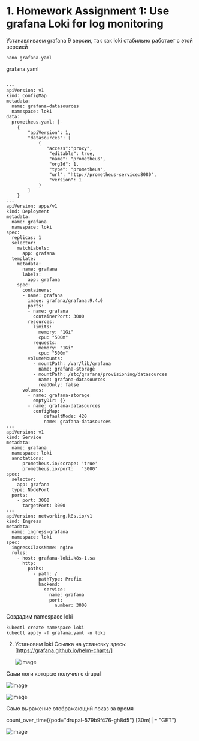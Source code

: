 # 1. Homework Assignment 1: Use grafana Loki for log monitoring

Устанавливаем grafana 9 версии, так как loki стабильно работает с этой версией

```
nano grafana.yaml
```
grafana.yaml
```

---
apiVersion: v1
kind: ConfigMap
metadata:
  name: grafana-datasources
  namespace: loki
data:
  prometheus.yaml: |-
    {
        "apiVersion": 1,
        "datasources": [
            {
               "access":"proxy",
                "editable": true,
                "name": "prometheus",
                "orgId": 1,
                "type": "prometheus",
                "url": "http://prometheus-service:8080",
                "version": 1
            }
        ]
    }
---
apiVersion: apps/v1
kind: Deployment
metadata:
  name: grafana
  namespace: loki
spec:
  replicas: 1
  selector:
    matchLabels:
      app: grafana
  template:
    metadata:
      name: grafana
      labels:
        app: grafana
    spec:
      containers:
      - name: grafana
        image: grafana/grafana:9.4.0
        ports:
        - name: grafana
          containerPort: 3000
        resources:
          limits:
            memory: "1Gi"
            cpu: "500m"
          requests:
            memory: "1Gi"
            cpu: "500m"
        volumeMounts:
          - mountPath: /var/lib/grafana
            name: grafana-storage
          - mountPath: /etc/grafana/provisioning/datasources
            name: grafana-datasources
            readOnly: false
      volumes:
        - name: grafana-storage
          emptyDir: {}
        - name: grafana-datasources
          configMap:
              defaultMode: 420
              name: grafana-datasources
---
apiVersion: v1
kind: Service
metadata:
  name: grafana
  namespace: loki
  annotations:
      prometheus.io/scrape: 'true'
      prometheus.io/port:   '3000'
spec:
  selector:
    app: grafana
  type: NodePort
  ports:
    - port: 3000
      targetPort: 3000
---
apiVersion: networking.k8s.io/v1
kind: Ingress
metadata:
  name: ingress-grafana
  namespace: loki
spec:
  ingressClassName: nginx
  rules:
    - host: grafana-loki.k8s-1.sa
      http:
        paths:
          - path: /
            pathType: Prefix
            backend:
              service:
                name: grafana
                port:
                  number: 3000
```
Создадим namespace loki
```
kubectl create namespace loki
kubectl apply -f grafana.yaml -n loki
```
2. Установим loki
   Ссылка на установку здесь: [https://grafana.github.io/helm-charts/]

   ![image](https://github.com/user-attachments/assets/cc0eb17c-63d0-4d1a-afe4-43a1a9b9e049)

Сами логи которые получил с drupal

![image](https://github.com/user-attachments/assets/5842f71b-6554-4c4a-92ff-24f13bb7bfc7)

![image](https://github.com/user-attachments/assets/1f0b4ce2-78bc-40f8-817f-ef145c8da0a6)

Само выражение отображающий показ за время

count_over_time({pod="drupal-579b9f476-gh8d5"} [30m] |= "GET")

![image](https://github.com/user-attachments/assets/68236cf8-3730-42be-b1da-03131bd37521)
